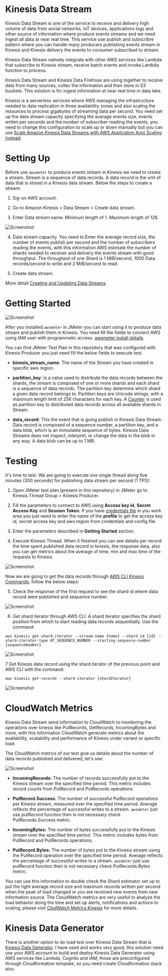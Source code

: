 # Kinesis Data Stream

Kinesis Data Stream is one of the service to receive and delivery high volume of data from social networks, IoT devices, applications logs and other source of information where produce events streams and we need ingest all data at near real time. This service use publish and subscribre pattern where you can handle many producers publishing events stream in Kinesis and Kinesis delivery the events to consumer subscribed to stream.

Kinesis Data Stream natively integrate with other AWS services like Lambda that subscribe to Kinesis stream, receive batch events and invoke Lambda function to process.

Kinesis Data Stream and Kinesis Data Firehose are using together to receive data from many sources, collec the information and then store  in S3 buckets. This solution is for ingest information at near real time in data lake.

Kinesis is a serverless services where AWS managing the infrastructure needed to data replication in three availability zones and also scaling the resources to process gigabytes of streaming data per second. You need set up the data stream capacity specifying the avarage events size, events writen per seconds and the number of subscriber reading the events,  you need to change this configuration to scale up or down manually but you can use [Scale Amazon Kinesis Data Streams with AWS Application Auto Scaling instead](https://aws.amazon.com/blogs/big-data/scaling-amazon-kinesis-data-streams-with-aws-application-auto-scaling/).

# Setting Up

Before use `awsmeter` to produce events stream in Kinesis we need to create a stream. Stream is  a sequence of data records. A data record is the unit of data that is stored in a Kinesis data stream. Below the steps to create a stream:

1. Sig-on AWS account.


2. Go to Amazon Kinesis > Data Stream > Create data stream.


3. Enter Data stream name. Minimum length of 1. Maximum length of 128.


![Screenshot](https://raw.githubusercontent.com/JoseLuisSR/awsmeter/main/doc/img/kinesis/KinesisShardEstimator.png)

4. Data stream capacity. You need to Enter the average record size, the number of events publish per second and the number of subscribers reading the events, with this information AWS estimate the number of shards needed to receiver and delivery the events stream with good throughput. The throughput of one Shard is 1 MiB/second, 1000 Data records/second to write and 2 MiB/second to read.


5. Create data stream.


More detail [Creating and Updating Data Streams](https://docs.aws.amazon.com/streams/latest/dev/amazon-kinesis-streams.html).

# Getting Started

![Screenshot](https://raw.githubusercontent.com/JoseLuisSR/awsmeter/main/doc/img/kinesis/KinesisProducerJavaSampler.png)

After you installed `awsmeter` in JMeter you can start using it to produce data stream and publish them in Kinesis. You need fill the fields to connect AWS using IAM user with programmatic access. [awsmeter install details](https://github.com/JoseLuisSR/awsmeter).

You can find JMeter Test Plan in this repository that was configured with Kinesis Producer you just need fill the below fields to execute test.

* **kinesis_stream_name**: The name of the Stream you have created in specific aws region.


* **partition_key**: Is a value used to distribute the data records between the shards, the stream is composed of one or more shards and each shard is a sequence of data records. The partition key determine which shard a given data record belongs to. Partition keys are Unicode strings, with a maximum length limit of 256 characters for each key. 
  A [Counter](http://jmeter.apache.org/usermanual/component_reference.html#Counter) is used as partition key to distributed data records across all available shards in Stream.


* **data_record**: This the event that is going publish in Kinesis Data Stream. Data record is composed of a sequence number, a partition key, and a data blob, which is an immutable sequence of bytes. Kinesis Data Streams does not inspect, interpret, or change the data in the blob in any way. A data blob can be up to 1 MB.


# Testing

It's time to test. We are going to execute one single thread along five minutes (300 seconds) for publishing data stream per second (1 TPS):

1. Open JMeter test plan (present in this repository) in JMeter go to Kinesis Thread Group > Kinesis Producer.


2. Fill the parameters to connect to AWS using **Access key id**, **Secret Access Key** and **Session Token**. If you have [credentials file](https://docs.aws.amazon.com/cli/latest/userguide/cli-configure-files.html) in you work area you just need to enter the name of the **profile** to get the access key id, secret access key and aws region from credentials and config file.


3. Enter the parameters described in **Getting Started** section.


4. Execute Kinesis Thread. When it finished you can see details per record the time spent published data record in kinesis, the response data, also you can get metrics about the average of time, min and max time of the requests to Kinesis

![Screenshot](https://raw.githubusercontent.com/JoseLuisSR/awsmeter/main/doc/img/kinesis/awsmeter-kinesis-producer-test.png)


Now we are going to get the data records through [AWS CLI Kinesis Commands](https://docs.aws.amazon.com/cli/latest/reference/kinesis/index.html), follow the below steps: 

5. Check the response of the first request to see the shard id where data record were published and sequence number.

![Screenshot](https://raw.githubusercontent.com/JoseLuisSR/awsmeter/main/doc/img/kinesis/awsmeter-kinesis-producer-results-tree.png)

6. Get shard iterator through AWS CLI. A shard iterator specifies the shard position from which to start reading data records sequentially. Use the command:

```
aws kinesis get-shard-iterator --stream-name {name} --shard-id {id} --shard-iterator-type AT_SEQUENCE_NUMBER --starting-sequence-number {sequenceNumber}
```

![Screenshot](https://raw.githubusercontent.com/JoseLuisSR/awsmeter/main/doc/img/kinesis/aws-cli-kinesis-get-shard-iterator.png)

7 Get Kinesis data record using the shard iterator of the previous point and AWS CLI with the command:

```
aws kinesis get-records --shard-iterator {shardIterator}
```

![Screenshot](https://raw.githubusercontent.com/JoseLuisSR/awsmeter/main/doc/img/kinesis/aws-cli-kinesis-get-records.png)


# CloudWatch Metrics

Kinesis Data Stream send information to CloudWatch to monitoring the operations over kinesis like PutRecords, GetRecords, IncomingBytes and more, with this information CloudWatch generate metrics about the availability, scalability and performance of Kinesis under variant or specific load.

The CloudWatch metrics of our test give us details about the number of data records published and delivered, let's see:

![Screenshot](https://raw.githubusercontent.com/JoseLuisSR/awsmeter/main/doc/img/kinesis/kinesis-cloudwatch-metrics.png)

* **IncomingRecords:** The number of records successfully put to the Kinesis stream over the specified time period. This metric includes record counts from PutRecord and PutRecords operations.


* **PutRecord.Success:** The number of successful PutRecord operations per Kinesis stream, measured over the specified time period. Average reflects the percentage of successful writes to a stream. `awsmeter` just use putRecord function then is not necessary check PutRecords.Success metric.


* **IncomingBytes:** The number of bytes successfully put to the Kinesis stream over the specified time period. This metric includes bytes from PutRecord and PutRecords operations.


* **PutRecord.Bytes:** The number of bytes put to the Kinesis stream using the PutRecord operation over the specified time period. Average reflects the percentage of successful writes to a stream. `awsmeter` just use putRecord function then is not necessary check PutRecords.Bytes metric.


You can use this information to double check the Shard estimator set up to put the right average record size and maximum records written per second when the peak of load changed or you are received new events from new information source. The CloudWatch metrics are very useful to analyze the 
load behavior along the time and set up alerts, notifications and actions to scaling, please visit [ClodWatch Metrics Kinesis](https://docs.aws.amazon.com/streams/latest/dev/monitoring-with-cloudwatch.html) for more details.


# Kinesis Data Generator

There is another option to do load test over Kinesis Data Stream that is [Kinesis Data Generator](https://awslabs.github.io/amazon-kinesis-data-generator/web/help.html). I have used and works very good, this solution need use your AWS account to build and deploy Kinesis Data Generator using 
AWS services like Lambda, Cognito and IAM, those are preconfigured through Cloudformation template, so you need create Cloudformation stack also.
